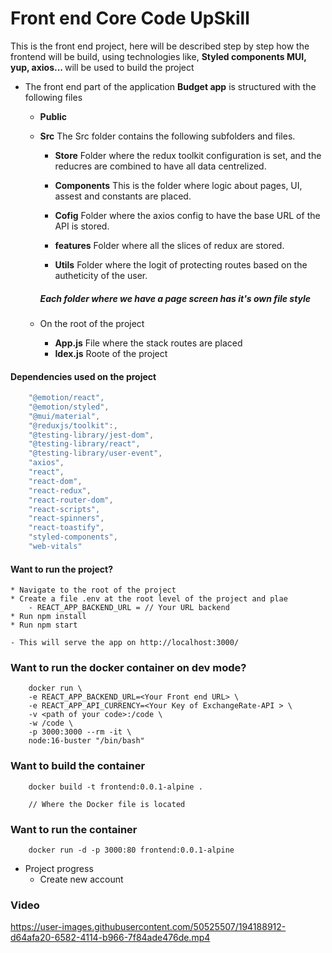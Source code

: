 # Front end Core Code UpSkill

This is the front end project, here will be described step by step how the frontend will be build, using technologies like, <strong>Styled components MUI, yup, axios... </strong> will be used to build the project

* The front end part of the application <strong>Budget app</strong> is structured with the following files

    * <strong>Public</strong>
    * <strong>Src</strong>
        The Src folder contains the following subfolders and files.

        * <strong>Store</strong>
        Folder where the redux toolkit configuration is set, and the reducres are combined to have all data centrelized.

        * <strong>Components</strong>
        This is the folder where logic about pages, UI, assest and constants are placed.

        * <strong>Cofig</strong>
        Folder where the axios config to have the base URL of the API is stored.

        * <strong>features</strong>
        Folder where all the slices of redux are stored.

        * <strong>Utils</strong>
        Folder where the logit of protecting routes based on the autheticity of the user.

        ##### Each folder where we have a page screen has it's own file style

    * On the root of the project
        * <strong>App.js</strong>
        File where the stack routes are placed
        * <strong>Idex.js</strong>
        Roote of the project

#### Dependencies used on the project

```javascript
    "@emotion/react",
    "@emotion/styled",
    "@mui/material",
    "@reduxjs/toolkit":,
    "@testing-library/jest-dom",
    "@testing-library/react",
    "@testing-library/user-event",
    "axios",
    "react",
    "react-dom",
    "react-redux",
    "react-router-dom",
    "react-scripts",
    "react-spinners",
    "react-toastify",
    "styled-components",
    "web-vitals"
```

#### Want to run the project?
    * Navigate to the root of the project
    * Create a file .env at the root level of the project and plae
        - REACT_APP_BACKEND_URL = // Your URL backend
    * Run npm install
    * Run npm start

    - This will serve the app on http://localhost:3000/
    
### Want to run the docker container on dev mode?
```shell
    docker run \
    -e REACT_APP_BACKEND_URL=<Your Front end URL> \
    -e REACT_APP_API_CURRENCY=<Your Key of ExchangeRate-API > \
    -v <path of your code>:/code \
    -w /code \
    -p 3000:3000 --rm -it \
    node:16-buster "/bin/bash"
```

### Want to build the container 
```shell
    docker build -t frontend:0.0.1-alpine . 

    // Where the Docker file is located
```

### Want to run the container
```shell
    docker run -d -p 3000:80 frontend:0.0.1-alpine
```
    
* Project progress
  - Create new account
  
### Video
https://user-images.githubusercontent.com/50525507/194188912-d64afa20-6582-4114-b966-7f84ade476de.mp4


  
  
